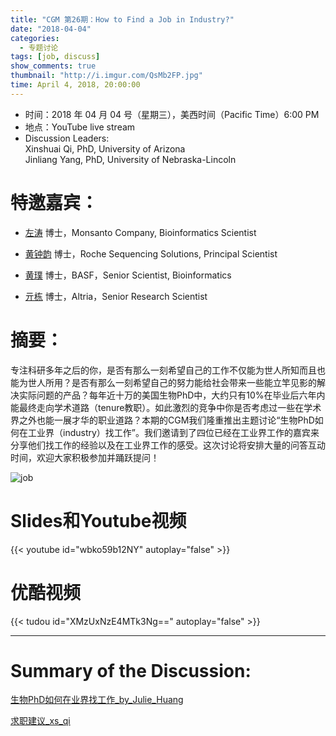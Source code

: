 ```yaml
---
title: "CGM 第26期：How to Find a Job in Industry?"
date: "2018-04-04"
categories:
  - 专题讨论
tags: [job, discuss]
show_comments: true
thumbnail: "http://i.imgur.com/QsMb2FP.jpg"
time: April 4, 2018, 20:00:00
---
```



- 时间：2018 年 04 月 04 号（星期三），美西时间（Pacific Time）6:00 PM
- 地点：YouTube live stream 
- Discussion Leaders:<br> Xinshuai Qi, PhD,  University of Arizona<br>
Jinliang Yang, PhD, University of Nebraska-Lincoln
 
# 特邀嘉宾：

- [左涛](https://www.linkedin.com/in/taozuo/) 博士，Monsanto Company, Bioinformatics Scientist

- [黄钟韵](https://www.linkedin.com/in/zhongyunhuang/) 博士，Roche Sequencing Solutions, Principal Scientist

- [黄璞](https://www.linkedin.com/in/pu-huang-447b6a35/) 博士，BASF，Senior Scientist, Bioinformatics

- [亓栋](https://www.linkedin.com/in/dong-qi-5b2bb93b/) 博士，Altria，Senior Research Scientist

# 摘要：
专注科研多年之后的你，是否有那么一刻希望自己的工作不仅能为世人所知而且也能为世人所用？是否有那么一刻希望自己的努力能给社会带来一些能立竿见影的解决实际问题的产品？每年近十万的美国生物PhD中，大约只有10%在毕业后六年内能最终走向学术道路（tenure教职）。如此激烈的竞争中你是否考虑过一些在学术界之外也能一展才华的职业道路？本期的CGM我们隆重推出主题讨论“生物PhD如何在工业界（industry）找工作”。我们邀请到了四位已经在工业界工作的嘉宾来分享他们找工作的经验以及在工业界工作的感受。这次讨论将安排大量的问答互动时间，欢迎大家积极参加并踊跃提问！

![job](https://i.imgur.com/QsMb2FP.jpg)

# Slides和Youtube视频

{{< youtube id="wbko59b12NY" autoplay="false" >}}


# 优酷视频

{{< tudou id="XMzUxNzE4MTk3Ng==" autoplay="false" >}}

-------------------------

# Summary of the Discussion:
[生物PhD如何在业界找工作_by_Julie_Huang](https://drive.google.com/file/d/12bAUdHK4GoNDDpXEMIgQpQvgTv0aZCdW/view?usp=sharing)

[求职建议_xs_qi](https://drive.google.com/file/d/1JojTKJlyZCnquoHTsJRuoCjmw1xyIffy/view?usp=sharing)
